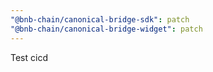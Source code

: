 ```yaml
---
"@bnb-chain/canonical-bridge-sdk": patch
"@bnb-chain/canonical-bridge-widget": patch
---
```


Test cicd
